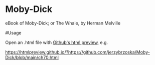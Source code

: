 # Moby-Dick
eBook of Moby-Dick; or The Whale, by Herman Melville

#Usage

Open an .html file with [Github's html preview][1], e.g.

<https://htmlpreview.github.io/?https://github.com/jerzybrzoska/Moby-Dick/blob/main/ch70.html>



[1]: https://htmlpreview.github.io/?
